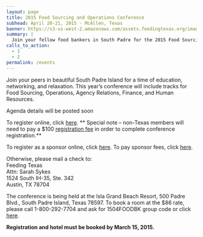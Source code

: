 ```yaml
---
layout: page
title: 2015 Food Sourcing and Operations Conference
subhead: April 20-21, 2015 - McAllen, Texas
banner: https://s3-us-west-2.amazonaws.com/assets.feedingtexas.org/images/banners/banner-02.jpg
summary: |
  Join your fellow food bankers in South Padre for the 2015 Food Sourcing and Operations Conference. 
calls_to_action:
  - 1
  - 2
permalink: /events
---
```

Join your peers in beautiful South Padre Island for a time of education, networking, and relaxation.  This year’s conference will include tracks for Food Sourcing, Operations, Agency Relations, Finance, and Human Resources.

Agenda details will be posted soon

To register online, click <a href="http://bit.ly/1D65q0e">here</a>. ** Special note – non-Texas members will need to pay a $100 <a href="http://bit.ly/1ETra1v">registration fee</a> in order to complete conference registration.**   

To register as a sponsor online, click <a href="http://bit.ly/1ABDIsY">here</a>. To pay sponsor fees, click <a href="http://bit.ly/1EMqg75">here</a>.

Otherwise, please mail a check to:   
Feeding Texas   
Attn: Sarah Sykes   
1524 South IH-35, Ste. 342   
Austin, TX 78704   

The conference is being held at the Isla Grand Beach Resort, 500 Padre Blvd., South Padre Island, Texas 78597.
To book a room at the $86 rate, please call 1-800-292-7704 and ask for 1504FOODBK group code or click <a href="http://bit.ly/1KywPIO"> here</a>. 

<strong>Registration and hotel must be booked by March 15, 2015.</strong>
